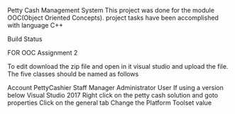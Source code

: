 Petty Cash Management System
This project was done for the module OOC(Object Oriented Concepts). 
project tasks have been accomplished with language C++

Build Status

FOR OOC Assignment 2

To edit download the zip file and open in it visual studio and upload the file.
The five classes should be named as follows

Account
PettyCashier
Staff
Manager
Administrator
User
If using a version below Visual Studio 2017
Right click on the petty cash solution and goto properties
Click on the general tab
Change the Platform Toolset value
